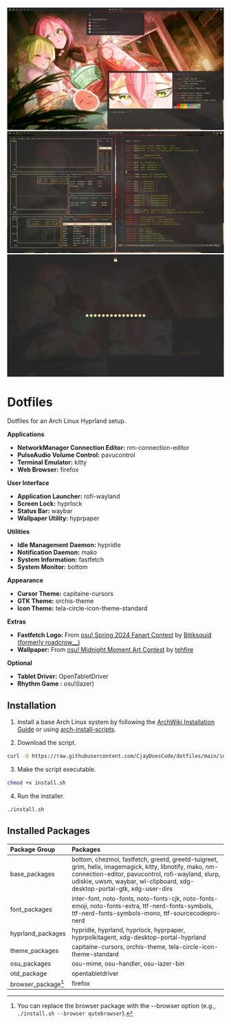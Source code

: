 ![screenshot_desktop_1.png](screenshot_desktop_1.png)
![screenshot_desktop_2.png](screenshot_desktop_2.png)
![screenshot_lockscreen.png](screenshot_lockscreen.png)

# Dotfiles

Dotfiles for an Arch Linux Hyprland setup.

**Applications**

- **NetworkManager Connection Editor:** nm-connection-editor
- **PulseAudio Volume Control:** pavucontrol
- **Terminal Emulator:** kitty
- **Web Browser:** firefox

**User Interface**

- **Application Launcher:** rofi-wayland
- **Screen Lock:** hyprlock
- **Status Bar:** waybar
- **Wallpaper Utility:** hyprpaper

**Utilities**

- **Idle Management Daemon:** hypridle
- **Notification Daemon:** mako
- **System Information:** fastfetch
- **System Monitor:** bottom

**Appearance**

- **Cursor Theme:** capitaine-cursors
- **GTK Theme:** orchis-theme
- **Icon Theme:** tela-circle-icon-theme-standard

**Extras**

- **Fastfetch Logo:** From [osu! Spring 2024 Fanart Contest](https://osu.ppy.sh/community/contests/205) by [Bitiksquid (formerly roadcrow__)](https://osu.ppy.sh/users/11752694)
- **Wallpaper:** From [osu! Midnight Moment Art Contest](https://osu.ppy.sh/community/contests/226) by [tehfire](https://osu.ppy.sh/users/7082924)

**Optional**

- **Tablet Driver:** OpenTabletDriver
- **Rhythm Game :** osu!(lazer)

## Installation

1. Install a base Arch Linux system by following the [ArchWiki Installation Guide](https://wiki.archlinux.org/title/Installation_guide) or using [arch-install-scripts](https://github.com/CjayDoesCode/arch-install-scripts).

2. Download the script.
```bash
curl -O https://raw.githubusercontent.com/CjayDoesCode/dotfiles/main/install.sh
```

3. Make the script executable.
```bash
chmod +x install.sh
```

4. Run the installer.
```bash
./install.sh
```

## Installed Packages

| Package Group       | Packages                                                                                                                                                                                                                                  |
| :---                | :---                                                                                                                                                                                                                                      |
| base_packages       | bottom, chezmoi, fastfetch, greetd, greetd-tuigreet, grim, helix, imagemagick, kitty, libnotify, mako, nm-connection-editor, pavucontrol, rofi-wayland, slurp, udiskie, uwsm, waybar, wl-clipboard, xdg-desktop-portal-gtk, xdg-user-dirs |
| font_packages       | inter-font, noto-fonts, noto-fonts-cjk, noto-fonts-emoji, noto-fonts-extra, ttf-nerd-fonts-symbols, ttf-nerd-fonts-symbols-mono, ttf-sourcecodepro-nerd                                                                                   |
| hyprland_packages   | hypridle, hyprland, hyprlock, hyprpaper, hyprpolkitagent, xdg-desktop-portal-hyprland                                                                                                                                                     |
| theme_packages      | capitaine-cursors, orchis-theme, tela-circle-icon-theme-standard                                                                                                                                                                          |
| osu_packages        | osu-mime, osu-handler, osu-lazer-bin                                                                                                                                                                                                      |
| otd_package         | opentabletdriver                                                                                                                                                                                                                          |
| browser_package[^1] | firefox                                                                                                                                                                                                                                   |

[^1]: You can replace the browser package with the --browser option (e.g., `./install.sh --browser qutebrowser`).
